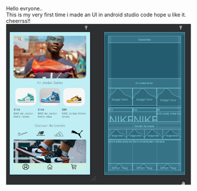 Hello evryone..  
This is my very first time i made an UI in android studio code hope u like it. cheerrss!!  
![image](myUI/preview.png)
